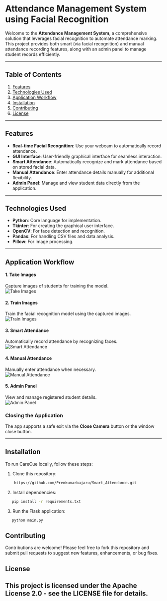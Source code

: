 
# Attendance Management System using Facial Recognition

Welcome to the **Attendance Management System**, a comprehensive solution that leverages facial recognition to automate attendance marking. This project provides both smart (via facial recognition) and manual attendance recording features, along with an admin panel to manage student records efficiently.

---

## Table of Contents
1. [Features](#features)  
2. [Technologies Used](#technologies-used)
3. [Application Workflow](#application-workflow) 
4. [Installation](#installation)  
5. [Contributing](#Contributing)  
6. [License](#license)  

---

## Features
- **Real-time Facial Recognition**: Use your webcam to automatically record attendance.  
- **GUI Interface**: User-friendly graphical interface for seamless interaction.  
- **Smart Attendance**: Automatically recognize and mark attendance based on stored facial data.  
- **Manual Attendance**: Enter attendance details manually for additional flexibility.  
- **Admin Panel**: Manage and view student data directly from the application.  

---

## Technologies Used
- **Python**: Core language for implementation.  
- **Tkinter**: For creating the graphical user interface.  
- **OpenCV**: For face detection and recognition.  
- **Pandas**: For handling CSV files and data analysis.  
- **Pillow**: For image processing.  

---
## Application Workflow

#### 1. Take Images  
Capture images of students for training the model.  
![Take Images](path_to_image/take_images.png)

#### 2. Train Images  
Train the facial recognition model using the captured images.  
![Train Images](path_to_image/train_images.png)

#### 3. Smart Attendance  
Automatically record attendance by recognizing faces.  
![Smart Attendance](path_to_image/smart_attendance.png)

#### 4. Manual Attendance  
Manually enter attendance when necessary.  
![Manual Attendance](path_to_image/manual_attendance.png)

#### 5. Admin Panel  
View and manage registered student details.  
![Admin Panel](path_to_image/admin_panel.png)

### Closing the Application
The app supports a safe exit via the **Close Camera** button or the window close button.

---


## Installation

To run CareCue locally, follow these steps:

1. Clone this repository:
```bash
    https://github.com/Premkumarbajaru/Smart_Attendance.git
```
2. Install dependencies:
```bash
   pip install -r requirements.txt
```
3. Run the Flask application:
```bash
   python main.py
```

## Contributing

Contributions are welcome! Please feel free to fork this repository and submit pull requests to suggest new features, enhancements, or bug fixes.

## License

This project is licensed under the Apache License 2.0 - see the LICENSE file for details.
---
